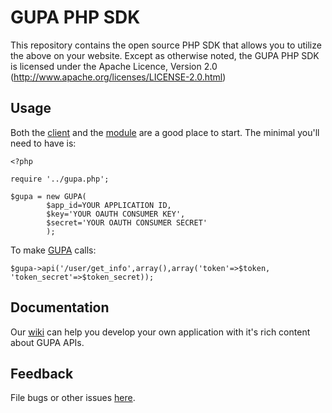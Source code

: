 GUPA PHP SDK
================

This repository contains the open source PHP SDK that allows you to utilize the
above on your website. Except as otherwise noted, the GUPA PHP SDK
is licensed under the Apache Licence, Version 2.0
(http://www.apache.org/licenses/LICENSE-2.0.html)


Usage
-----

Both the [client][client] and the [module][module] are a good place to start. The minimal you'll need to
have is:

    <?php

    require '../gupa.php';

    $gupa = new GUPA(
			$app_id=YOUR APPLICATION ID,
			$key='YOUR OAUTH CONSUMER KEY',
			$secret='YOUR OAUTH CONSUMER SECRET'
			);
			

To make [GUPA][GUPA] calls:

    $gupa->api('/user/get_info',array(),array('token'=>$token, 'token_secret'=>$token_secret));


[client]: http://github.com/mtrcn/GUPA-PHP-SDK/blob/master/client/index.php
[module]: http://github.com/mtrcn/GUPA-PHP-SDK/blob/master/module/index.php
[GUPA]: http://www.geomatikuygulamalar.com/gupa


Documentation
--------
Our [wiki] can help you develop your own application with it's rich content about GUPA APIs.

[wiki]: http://www.geomatikuygulamalar.com/wiki

Feedback
--------

File bugs or other issues [here][issues].

[issues]: http://github.com/facebook/GUPA-PHP-SDK/issues
